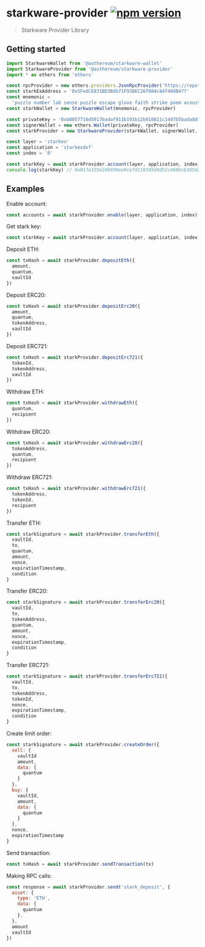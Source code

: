 # starkware-provider [![npm version](https://badge.fury.io/js/starkware-provider.svg)](https://badge.fury.io/js/starkware-provider)

> Starkware Provider Library

## Getting started

```js
import StarkwareWallet from '@authereum/starkware-wallet'
import StarkwareProvider from '@authereum/starkware-provider'
import * as ethers from 'ethers'

const rpcProvider = new ethers.providers.JsonRpcProvider('https://ropsten.rpc.authereum.com')
const starkExAddress = '0x5FedCE831BD3Bdb71F938EC26f984c84f40dB477'
const mnemonic =
  'puzzle number lab sense puzzle escape glove faith strike poem acoustic picture grit struggle know tuna soul indoor thumb dune fit job timber motor'
const starkWallet = new StarkwareWallet(mnemonic, rpcProvider)

const privateKey = '0xb0057716d5917badaf911b193b12b910811c1497b5bada8d7711f758981c3773'
const signerWallet = new ethers.Wallet(privateKey, rpcProvider)
const starkProvider = new StarkwareProvider(starkWallet, signerWallet, starkExAddress)

const layer = 'starkex'
const application = 'starkexdvf'
const index = '0'

const starkKey = await starkProvider.account(layer, application, index)
console.log(starkKey) // 0x017e159e246999ee9ce7d1103d5d0d52c468bcb385d202ef362de2f878162c48
```

## Examples

Enable account:

```js
const accounts = await starkProvider.enable(layer, application, index)
```

Get stark key:

```js
const starkKey = await starkProvider.account(layer, application, index)
```

Deposit ETH:

```js
const txHash = await starkProvider.depositEth({
  amount,
  quantum,
  vaultId
})
```

Deposit ERC20:

```js
const txHash = await starkProvider.depositErc20({
  amount,
  quantum,
  tokenAddress,
  vaultId
})
```

Deposit ERC721:

```js
const txHash = await starkProvider.depositErc721({
  tokenId,
  tokenAddress,
  vaultId
})
```

Withdraw ETH:

```js
const txHash = await starkProvider.withdrawEth({
  quantum,
  recipient
})
```

Withdraw ERC20:

```js
const txHash = await starkProvider.withdrawErc20({
  tokenAddress,
  quantum,
  recipient
})
```

Withdraw ERC721:

```js
const txHash = await starkProvider.withdrawErc721({
  tokenAddress,
  tokenId,
  recipient
})
```

Transfer ETH:

```js
const starkSignature = await starkProvider.transferEth({
  vaultId,
  to,
  quantum,
  amount,
  nonce,
  expirationTimestamp,
  condition
}
```

Transfer ERC20:

```js
const starkSignature = await starkProvider.transferErc20({
  vaultId,
  to,
  tokenAddress,
  quantum,
  amount,
  nonce,
  expirationTimestamp,
  condition
}
```

Transfer ERC721:

```js
const starkSignature = await starkProvider.transferErc721({
  vaultId,
  to,
  tokenAddress,
  tokenId,
  nonce,
  expirationTimestamp,
  condition
}
```

Create limit order:

```js
const starkSignature = await starkProvider.createOrder({
  sell: {
    vaultId
    amount,
    data: {
      quantum
    }
  },
  buy: {
    vaultId,
    amount,
    data: {
      quantum
    }
  },
  nonce,
  expirationTimestamp
}
```

Send transaction:

```js
const txHash = await starkProvider.sendTransaction(tx)
```

Making RPC calls:

```js
const response = await starkProvider.send('stark_deposit', {
  asset: {
    type: 'ETH',
    data: {
      quantum
    },
  },
  amount
  vaultId
})
```
